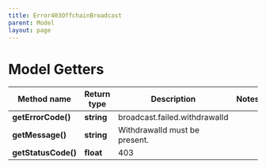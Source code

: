 ```yaml
---
title: Error403OffchainBroadcast
parent: Model
layout: page
---
```


# Model Getters

Method name | Return type | Description | Notes
------------ | ------------- | ------------- | -------------
**getErrorCode()** | **string** | broadcast.failed.withdrawalId |
**getMessage()** | **string** | WithdrawalId must be present. |
**getStatusCode()** | **float** | 403 |

